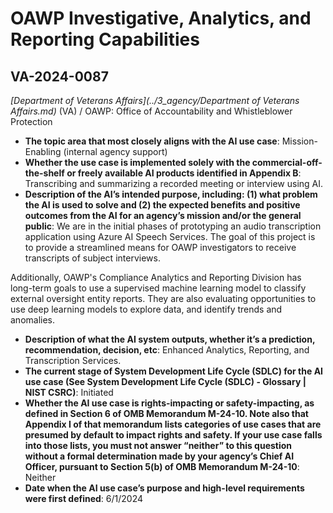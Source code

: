 # OAWP Investigative, Analytics, and Reporting Capabilities
## VA-2024-0087
_[Department of Veterans Affairs](../3_agency/Department of Veterans Affairs.md)_ (VA) / OAWP: Office of Accountability and Whistleblower Protection


+ **The topic area that most closely aligns with the AI use case**: Mission-Enabling (internal agency support)
+ **Whether the use case is implemented solely with the commercial-off-the-shelf or freely available AI products identified in Appendix B**: Transcribing and summarizing a recorded meeting or interview using AI.
+ **Description of the AI’s intended purpose, including: (1) what problem the AI is used to solve and (2) the expected benefits and positive outcomes from the AI for an agency’s mission and/or the general public**: We are in the initial phases of prototyping an audio transcription application using Azure AI Speech Services.  The goal of this project is to provide a streamlined means for OAWP investigators to receive transcripts of subject interviews.
 
Additionally, OAWP's Compliance Analytics and Reporting Division has long-term goals to use a supervised machine learning model to classify external oversight entity reports.  They are also evaluating opportunities to use deep learning models to explore data, and identify trends and anomalies.
+ **Description of what the AI system outputs, whether it’s a prediction, recommendation, decision, etc**: Enhanced Analytics, Reporting, and Transcription Services.
+ **The current stage of System Development Life Cycle (SDLC) for the AI use case (See System Development Life Cycle (SDLC) - Glossary | NIST CSRC)**: Initiated
+ **Whether the AI use case is rights-impacting or safety-impacting, as defined in Section 6 of OMB Memorandum M-24-10. Note also that Appendix I of that memorandum lists categories of use cases that are presumed by default to impact rights and safety. If your use case falls into those lists, you must not answer “neither” to this question without a formal determination made by your agency’s Chief AI Officer, pursuant to Section 5(b) of OMB Memorandum M-24-10**: Neither
+ **Date when the AI use case’s purpose and high-level requirements were first defined**: 6/1/2024